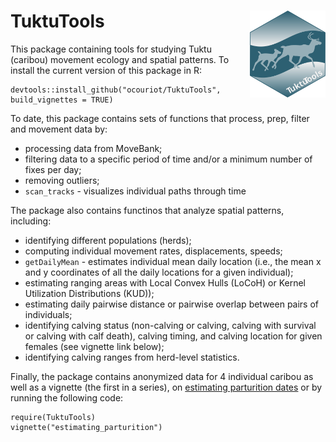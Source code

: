 # TuktuTools <img src="man/figures/logo.svg" align="right" height="139" />

This package containing tools for studying Tuktu (caribou) movement ecology and spatial patterns. To install the current version of this package in R:

```
devtools::install_github("ocouriot/TuktuTools", build_vignettes = TRUE)
```

To date, this package contains sets of functions that process, prep, filter and movement data by:

- processing data from MoveBank; 
- filtering data to a specific period of time and/or a minimum number of fixes per day; 
- removing outliers;
- `scan_tracks` - visualizes individual paths through time

The package also contains functinos that analyze spatial patterns, including:
- identifying different populations (herds);
- computing individual movement rates, displacements, speeds;
- `getDailyMean` - estimates individual mean daily location (i.e., the mean x and y coordinates of all the daily locations for a given individual);
- estimating ranging areas with Local Convex Hulls (LoCoH) or Kernel Utilization Distributions (KUD));
- estimating daily pairwise distance or pairwise overlap between pairs of individuals;
- identifying calving status (non-calving or calving, calving with survival or calving with calf death), calving timing, and calving location for given females (see vignette link below); 
- identifying calving ranges from herd-level statistics.  

Finally, the package contains anonymized data for 4 individual caribou as well as a vignette (the first in a series), on [estimating parturition dates](https://htmlpreview.github.io/?https://github.com/ocouriot/TuktuTools/blob/main/doc/estimating_parturition.html) or by running the following code: 

```
require(TuktuTools)
vignette("estimating_parturition")
```
